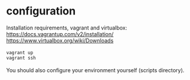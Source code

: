 # configuration
Installation requirements, vagrant and virtualbox:<br/>
https://docs.vagrantup.com/v2/installation/ <br/>
https://www.virtualbox.org/wiki/Downloads <br/>
<br/>
<code>vagrant up</code><br/>
<code>vagrant ssh</code>
<br/>
<br/>
You should also configure your environment yourself (scripts directory).
